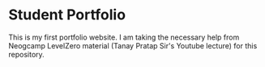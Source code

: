 # Student Portfolio

This is my first portfolio website. 
I am taking the necessary help from Neogcamp LevelZero material (Tanay Pratap Sir's Youtube lecture) for this repository. 